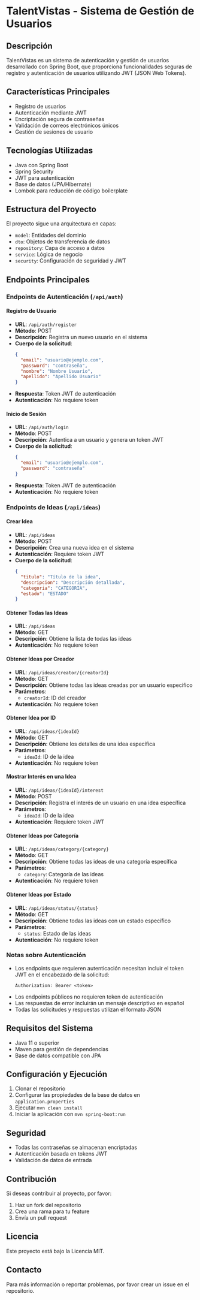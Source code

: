 # TalentVistas - Sistema de Gestión de Usuarios

## Descripción

TalentVistas es un sistema de autenticación y gestión de usuarios desarrollado con Spring Boot, que proporciona funcionalidades seguras de registro y autenticación de usuarios utilizando JWT (JSON Web Tokens).

## Características Principales

- Registro de usuarios
- Autenticación mediante JWT
- Encriptación segura de contraseñas
- Validación de correos electrónicos únicos
- Gestión de sesiones de usuario

## Tecnologías Utilizadas

- Java con Spring Boot
- Spring Security
- JWT para autenticación
- Base de datos (JPA/Hibernate)
- Lombok para reducción de código boilerplate

## Estructura del Proyecto

El proyecto sigue una arquitectura en capas:

- `model`: Entidades del dominio
- `dto`: Objetos de transferencia de datos
- `repository`: Capa de acceso a datos
- `service`: Lógica de negocio
- `security`: Configuración de seguridad y JWT

## Endpoints Principales

### Endpoints de Autenticación (`/api/auth`)

#### Registro de Usuario

- **URL**: `/api/auth/register`
- **Método**: POST
- **Descripción**: Registra un nuevo usuario en el sistema
- **Cuerpo de la solicitud**:
  ```json
  {
    "email": "usuario@ejemplo.com",
    "password": "contraseña",
    "nombre": "Nombre Usuario",
    "apellido": "Apellido Usuario"
  }
  ```
- **Respuesta**: Token JWT de autenticación
- **Autenticación**: No requiere token

#### Inicio de Sesión

- **URL**: `/api/auth/login`
- **Método**: POST
- **Descripción**: Autentica a un usuario y genera un token JWT
- **Cuerpo de la solicitud**:
  ```json
  {
    "email": "usuario@ejemplo.com",
    "password": "contraseña"
  }
  ```
- **Respuesta**: Token JWT de autenticación
- **Autenticación**: No requiere token

### Endpoints de Ideas (`/api/ideas`)

#### Crear Idea

- **URL**: `/api/ideas`
- **Método**: POST
- **Descripción**: Crea una nueva idea en el sistema
- **Autenticación**: Requiere token JWT
- **Cuerpo de la solicitud**:
  ```json
  {
    "titulo": "Título de la idea",
    "descripcion": "Descripción detallada",
    "categoria": "CATEGORIA",
    "estado": "ESTADO"
  }
  ```

#### Obtener Todas las Ideas

- **URL**: `/api/ideas`
- **Método**: GET
- **Descripción**: Obtiene la lista de todas las ideas
- **Autenticación**: No requiere token

#### Obtener Ideas por Creador

- **URL**: `/api/ideas/creator/{creatorId}`
- **Método**: GET
- **Descripción**: Obtiene todas las ideas creadas por un usuario específico
- **Parámetros**:
  - `creatorId`: ID del creador
- **Autenticación**: No requiere token

#### Obtener Idea por ID

- **URL**: `/api/ideas/{ideaId}`
- **Método**: GET
- **Descripción**: Obtiene los detalles de una idea específica
- **Parámetros**:
  - `ideaId`: ID de la idea
- **Autenticación**: No requiere token

#### Mostrar Interés en una Idea

- **URL**: `/api/ideas/{ideaId}/interest`
- **Método**: POST
- **Descripción**: Registra el interés de un usuario en una idea específica
- **Parámetros**:
  - `ideaId`: ID de la idea
- **Autenticación**: Requiere token JWT

#### Obtener Ideas por Categoría

- **URL**: `/api/ideas/category/{category}`
- **Método**: GET
- **Descripción**: Obtiene todas las ideas de una categoría específica
- **Parámetros**:
  - `category`: Categoría de las ideas
- **Autenticación**: No requiere token

#### Obtener Ideas por Estado

- **URL**: `/api/ideas/status/{status}`
- **Método**: GET
- **Descripción**: Obtiene todas las ideas con un estado específico
- **Parámetros**:
  - `status`: Estado de las ideas
- **Autenticación**: No requiere token

### Notas sobre Autenticación

- Los endpoints que requieren autenticación necesitan incluir el token JWT en el encabezado de la solicitud:
  ```
  Authorization: Bearer <token>
  ```
- Los endpoints públicos no requieren token de autenticación
- Las respuestas de error incluirán un mensaje descriptivo en español
- Todas las solicitudes y respuestas utilizan el formato JSON

## Requisitos del Sistema

- Java 11 o superior
- Maven para gestión de dependencias
- Base de datos compatible con JPA

## Configuración y Ejecución

1. Clonar el repositorio
2. Configurar las propiedades de la base de datos en `application.properties`
3. Ejecutar `mvn clean install`
4. Iniciar la aplicación con `mvn spring-boot:run`

## Seguridad

- Todas las contraseñas se almacenan encriptadas
- Autenticación basada en tokens JWT
- Validación de datos de entrada

## Contribución

Si deseas contribuir al proyecto, por favor:

1. Haz un fork del repositorio
2. Crea una rama para tu feature
3. Envía un pull request

## Licencia

Este proyecto está bajo la Licencia MIT.

## Contacto

Para más información o reportar problemas, por favor crear un issue en el repositorio.
